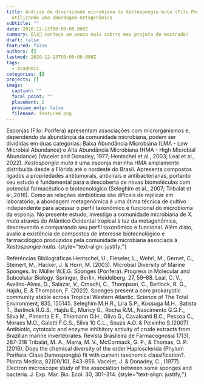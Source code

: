 ```yaml
---
title: Análise da diversidade microbiana de Xestospongia muta (Filo Porifera)
  utilizando uma abordagem metagenômica
subtitle: ""
date: 2020-12-13T00:00:00.000Z
summary: Olá👋 conheça um pouco mais sobrre meu projeto de mestrado!
draft: false
featured: false
authors: []
lastmod: 2020-12-13T00:00:00.000Z
tags:
  - Academic
categories: []
projects: []
image:
  caption: ""
  focal_point: ""
  placement: 2
  preview_only: false
  filename: featured.png
---
```

Esponjas (Filo: Porifera) apresentam associações com microrganismos e, dependendo da abundância da comunidade microbiana, podem ser divididas em duas categorias: Baixa Abundância Microbiana (LMA - Low Microbial Abundance) e Alta Abundância Microbiana (HMA - High Microbial Abundance) (Vacelet and Donadey, 1977; Hentschel et al., 2003; Leal et al., 2022). *Xestospongia muta* é uma esponja marinha HMA amplamente distribuída desde a Flórida até o nordeste do Brasil. Apresenta compostos ligados a propriedades antitumorais, antivirais e antibacterianas, portanto seu estudo é fundamental para a descoberta de novas biomoléculas com potencial farmacêutico e biotecnológico  (Seleghim et al., 2007; Tribalat et al.,2016). Como as relações simbióticas são difíceis de replicar em laboratório, a abordagem metagenômica é uma ótima técnica de cultivo independente para acessar o perfil taxonômico e funcional do microbioma da esponja. No presente estudo, investigo a comunidade microbiana de *X. muta* através do Atlântico Ocidental tropical à luz da metagenômica, descrevendo e comparando seu perfil taxonômico e funcional. Além disto, avalio a existência de compostos de interesse biotecnológico e farmacológico produzidos pela comunidade microbiana associada à *Xestospongia muta*.
{style="text-align: justify;"}

Referências Bibliográficas
Hentschel, U., Fieseler, L., Wehrl, M., Gernet, C., Steinert, M., Hacker, J. & Horn, M. (2003). Microbial Diversity of Marine Sponges. In: Müller W.E.G. Sponges (Porifera). Progress in Molecular and Subcelular Biology. Springer, Berlin, Heidelberg. 27, 59–88.
Leal, C. V., Avelino-Alves, D., Salazar, V., Omachi, C., Thompson, C., Berlinck, R. G., Hajdu, E. & Thompson, F. (2022). Sponges present a core prokaryotic community stable across Tropical Western Atlantic. Science of The Total Environment, 835, 155145.
Seleghim M.H.R., Lira S.P., Kossuga M.H., Batista T., Berlinck R.G.S., Hajdu E., Muricy G., Rocha R.M., Nascimento G.G.F., Silva M., Pimenta E.F., Thiemann O.H., Oliva G., Cavalcanti B.C., Pessoa C., Moraes M.O., Galetti F.C.S., Silva 10 C.L., Souza A.O. & Peixinho S.(2007) Antibiotic, cytotoxic and enzyme inhibitory activity of crude extracts from Brazilian marine invertebrates. Revista Brasileira de Farmacognosia 17(3), 287-318
Tribalat, M. A., Marra, M. V., McCormack, G. P., & Thomas, O. P. (2016). Does the chemical diversity of the order Haplosclerida (Phylum Porifera: Class Demospongia) fit with current taxonomic classification?. Planta Medica, 82(09/10), 843-856.
Vacelet, J. & Donadey, C., (1977). Electron microscope study of the association between some sponges and bacteria. J. Exp. Mar. Bio. Ecol. 30, 301–314. 
{style="text-align: justify;"}
